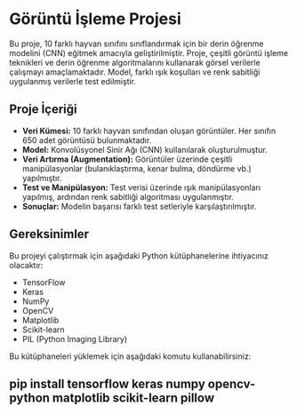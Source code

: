 # Görüntü İşleme Projesi

Bu proje, 10 farklı hayvan sınıfını sınıflandırmak için bir derin öğrenme modelini (CNN) eğitmek amacıyla geliştirilmiştir. Proje, çeşitli görüntü işleme teknikleri ve derin öğrenme algoritmalarını kullanarak görsel verilerle çalışmayı amaçlamaktadır. Model, farklı ışık koşulları ve renk sabitliği uygulanmış verilerle test edilmiştir.

## Proje İçeriği

- **Veri Kümesi:** 10 farklı hayvan sınıfından oluşan görüntüler. Her sınıfın 650 adet görüntüsü bulunmaktadır.
- **Model:** Konvolüsyonel Sinir Ağı (CNN) kullanılarak oluşturulmuştur.
- **Veri Artırma (Augmentation):** Görüntüler üzerinde çeşitli manipülasyonlar (bulanıklaştırma, kenar bulma, döndürme vb.) yapılmıştır.
- **Test ve Manipülasyon:** Test verisi üzerinde ışık manipülasyonları yapılmış, ardından renk sabitliği algoritması uygulanmıştır.
- **Sonuçlar:** Modelin başarısı farklı test setleriyle karşılaştırılmıştır.

## Gereksinimler

Bu projeyi çalıştırmak için aşağıdaki Python kütüphanelerine ihtiyacınız olacaktır:

- TensorFlow
- Keras
- NumPy
- OpenCV
- Matplotlib
- Scikit-learn
- PIL (Python Imaging Library)

Bu kütüphaneleri yüklemek için aşağıdaki komutu kullanabilirsiniz:

## pip install tensorflow keras numpy opencv-python matplotlib scikit-learn pillow
